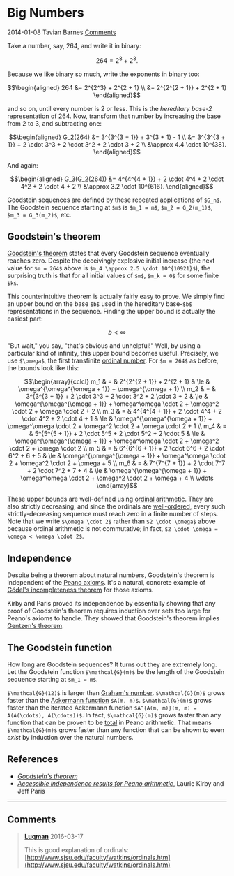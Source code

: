 # Big Numbers

<div class="infobar">
    <i class="fa fa-clock-o" aria-hidden="true"></i> 2014-01-08
    <i class="fa fa-user" aria-hidden="true"></i> Tavian Barnes
    <a href="#comments"><i class="fa fa-comments"></i> Comments</a>
</div>


Take a number, say, 264, and write it in binary:

```math
264 = 2^8 + 2^3.
```

Because we like binary so much, write the exponents in binary too:

```math
\begin{aligned}
264 &= 2^{2^3} + 2^{2 + 1} \\
&= 2^{2^{2 + 1}} + 2^{2 + 1}
\end{aligned}
```

and so on, until every number is 2 or less.
This is the *hereditary base-2* representation of 264.
Now, transform that number by increasing the base from 2 to 3, and subtracting one:

```math
\begin{aligned}
G_2(264) &= 3^{3^{3 + 1}} + 3^{3 + 1} - 1 \\
&= 3^{3^{3 + 1}} + 2 \cdot 3^3 + 2 \cdot 3^2 + 2 \cdot 3 + 2 \\
&\approx 4.4 \cdot 10^{38}.
\end{aligned}
```

And again:

```math
\begin{aligned}
G_3(G_2(264)) &= 4^{4^{4 + 1}} + 2 \cdot 4^4 + 2 \cdot 4^2 + 2 \cdot 4 + 2 \\
&\approx 3.2 \cdot 10^{616}.
\end{aligned}
```

Goodstein sequences are defined by these repeated applications of `$G_n$`.
The Goodstein sequence starting at `$m$` is `$m_1 = m$`, `$m_2 = G_2(m_1)$`, `$m_3 = G_3(m_2)$`, etc.


## Goodstein's theorem

[Goodstein's theorem] states that every Goodstein sequence eventually reaches zero.
Despite the deceivingly explosive initial increase (the next value for `$m = 264$` above is `$m_4 \approx 2.5 \cdot 10^{10921}$`), the surprising truth is that for all initial values of `$m$`, `$m_k = 0$` for some finite `$k$`.

[Goodstein's theorem]: https://en.wikipedia.org/wiki/Goodstein's_theorem

This counterintuitive theorem is actually fairly easy to prove.
We simply find an upper bound on the base `$b$` used in the hereditary base-`$b$` representations in the sequence.
Finding the upper bound is actually the easiest part:

```math
b < \infty
```

"But wait," you say, "that's obvious and unhelpful!"
Well, by using a particular kind of infinity, this upper bound becomes useful.
Precisely, we use `$\omega$`, the first transfinite [ordinal number].
For `$m = 264$` as before, the bounds look like this:

[ordinal number]: https://en.wikipedia.org/wiki/Ordinal_number

```math
\begin{array}{cclcl}
m_1 & = & 2^{2^{2 + 1}} + 2^{2 + 1} & \le & \omega^{\omega^{\omega + 1}} + \omega^{\omega + 1} \\
m_2 & = & 3^{3^{3 + 1}} + 2 \cdot 3^3 + 2 \cdot 3^2 + 2 \cdot 3 + 2 & \le & \omega^{\omega^{\omega + 1}} + \omega^\omega \cdot 2 + \omega^2 \cdot 2 + \omega \cdot 2 + 2 \\
m_3 & = & 4^{4^{4 + 1}} + 2 \cdot 4^4 + 2 \cdot 4^2 + 2 \cdot 4 + 1 & \le & \omega^{\omega^{\omega + 1}} + \omega^\omega \cdot 2 + \omega^2 \cdot 2 + \omega \cdot 2 + 1 \\
m_4 & = & 5^{5^{5 + 1}} + 2 \cdot 5^5 + 2 \cdot 5^2 + 2 \cdot 5 & \le & \omega^{\omega^{\omega + 1}} + \omega^\omega \cdot 2 + \omega^2 \cdot 2 + \omega \cdot 2 \\
m_5 & = & 6^{6^{6 + 1}} + 2 \cdot 6^6 + 2 \cdot 6^2 + 6 + 5 & \le & \omega^{\omega^{\omega + 1}} + \omega^\omega \cdot 2 + \omega^2 \cdot 2 + \omega + 5 \\
m_6 & = & 7^{7^{7 + 1}} + 2 \cdot 7^7 + 2 \cdot 7^2 + 7 + 4 & \le & \omega^{\omega^{\omega + 1}} + \omega^\omega \cdot 2 + \omega^2 \cdot 2 + \omega + 4 \\
\vdots
\end{array}
```

These upper bounds are well-defined using [ordinal arithmetic].
They are also strictly decreasing, and since the ordinals are [well-ordered], every such strictly-decreasing sequence must reach zero in a finite number of steps.
Note that we write `$\omega \cdot 2$` rather than `$2 \cdot \omega$` above because ordinal arithmetic is not commutative; in fact, `$2 \cdot \omega = \omega < \omega \cdot 2$`.

[ordinal arithmetic]: https://en.wikipedia.org/wiki/Ordinal_arithmetic
[well-ordered]: https://en.wikipedia.org/wiki/Well-order


## Independence

Despite being a theorem about natural numbers, Goodstein's theorem is independent of the [Peano axioms].
It's a natural, concrete example of [Gödel's incompleteness theorem] for those axioms.

[Peano axioms]: https://en.wikipedia.org/wiki/Peano_axioms
[Gödel's incompleteness theorem]: https://en.wikipedia.org/wiki/G%C3%B6del's_incompleteness_theorems#First_incompleteness_theorem

Kirby and Paris proved its independence by essentially showing that any proof of Goodstein's theorem requires induction over sets too large for Peano's axioms to handle.
They showed that Goodstein's theorem implies [Gentzen's theorem].

[Gentzen's theorem]: https://en.wikipedia.org/wiki/Gentzen%27s_consistency_proof


## The Goodstein function

How long are Goodstein sequences?
It turns out they are extremely long.
Let the Goodstein function `$\mathcal{G}(m)$` be the length of the Goodstein sequence starting at `$m_1 = m$`.

`$\mathcal{G}(12)$` is larger than [Graham's number].
`$\mathcal{G}(m)$` grows faster than the [Ackermann function] `$A(m, m)$`.
`$\mathcal{G}(m)$` grows faster than the iterated Ackermann function `$A^{A(m, m)}(m, m) = A(A(\cdots), A(\cdots))$`.
In fact, `$\mathcal{G}(m)$` grows faster than any function that can be proven to be [total] in Peano arithmetic.
That means `$\mathcal{G}(m)$` grows faster than any function that can be shown to even *exist* by induction over the natural numbers.

[Graham's number]: https://en.wikipedia.org/wiki/Graham%27s_number
[Ackermann function]: https://en.wikipedia.org/wiki/Ackermann_function
[total]: https://en.wikipedia.org/wiki/Total_function


## References

- [*Goodstein's theorem*](https://en.wikipedia.org/wiki/Goodstein's_theorem)
- [*Accessible independence results for Peano arithmetic*](https://citeseerx.ist.psu.edu/viewdoc/summary?doi=10.1.1.107.3303), Laurie Kirby and Jeff Paris

---


## Comments

> [**Luqman**](http://luqmansahaf.blogspot.com/)
> <i class="fa fa-clock-o" aria-hidden="true"></i> 2016-03-17
>
> This is good explanation of ordinals: [http://www.sjsu.edu/faculty/watkins/ordinals.htm](http://www.sjsu.edu/faculty/watkins/ordinals.htm)
